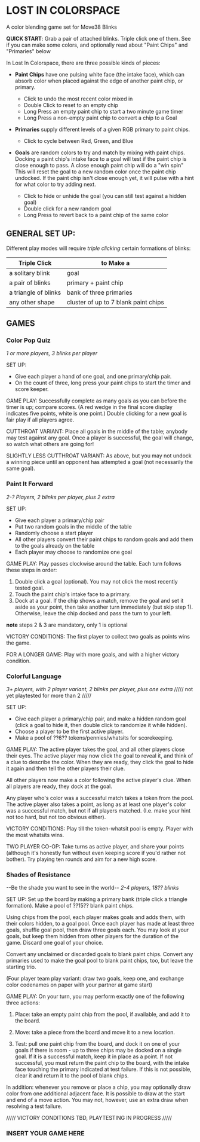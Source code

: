 # LOST IN COLORSPACE #
A color blending game set for Move38 Blinks

**QUICK START**: Grab a pair of attached blinks. Triple click one of them.
                See if you can make some colors, and optionally read about 
                "Paint Chips" and "Primaries" below

In Lost In Colorspace, there are three possible kinds of pieces:

* **Paint Chips** have one pulsing white face (the intake face), which can 
  absorb color when placed against the edge of another paint chip, or primary.
  * Click to undo the most recent color mixed in
  * Double Click to reset to an empty chip
  * Long Press an empty paint chip to start a two minute game timer
  * Long Press a non-empty paint chip to convert a chip to a Goal 

* **Primaries** supply different levels of a given RGB primary to paint chips.
  * Click to cycle between Red, Green, and Blue

* **Goals** are random colors to try and match by mixing with paint chips. 
  Docking a paint chip's intake face to a goal will test if the paint chip
  is close enough to pass. A close enough paint chip will do a "win spin" 
  This will reset the goal to a new random color once the paint chip undocked.
  If the paint chip isn't close enough yet, it will pulse with a hint for what 
  color to try adding next.
  * Click to hide or unhide the goal (you can still test against a hidden goal)
  * Double click for a new random goal
  * Long Press to revert back to a paint chip of the same color


## GENERAL SET UP: ##
Different play modes will require *triple clicking* certain formations of blinks:

Triple Click          | to Make a
----------------------|-------------------
a solitary blink      | goal
a pair of blinks      | primary + paint chip
a triangle of blinks  | bank of three primaries
any other shape       | cluster of up to 7 blank paint chips



## GAMES ##


### Color Pop Quiz ###
*1 or more players, 3 blinks per player*

SET UP: 
* Give each player a hand of one goal, and one primary/chip pair.
* On the count of three, long press your paint chips to start the timer and score keeper.

GAME PLAY:
Successfully complete as many goals as you can before the timer is up; compare scores.
(A red wedge in the final score display indicates five points, white is one point.)
Double clicking for a new goal is fair play if all players agree.

CUTTHROAT VARIANT:
Place all goals in the middle of the table; anybody may test against any goal. Once 
a player is successful, the goal will change, so watch what others are going for!

SLIGHTLY LESS CUTTHROAT VARIANT:
As above, but you may not undock a winning piece until an opponent has attempted
a goal (not necessarily the same goal).


### Paint It Forward ###
*2-? Players, 2 blinks per player, plus 2 extra*

SET UP: 
* Give each player a primary/chip pair
* Put two random goals in the middle of the table 
* Randomly choose a start player 
* All other players convert their paint chips to random goals and add them to the goals 
already on the table
* Each player may choose to randomize one goal

GAME PLAY:
Play passes clockwise around the table. Each turn follows these steps in order:
1. Double click a goal (optional). You may not click the most recently tested goal.
2. Touch the paint chip's intake face to a primary.
3. Dock at a goal. If the chip shows a match, remove the goal and set it aside as your point, 
   then take another turn immediately (but skip step 1). Otherwise, leave the chip docked
   and pass the turn to your left.

**note** steps 2 & 3 are mandatory, only 1 is optional

VICTORY CONDITIONS:
The first player to collect two goals as points wins the game.

FOR A LONGER GAME:
Play with more goals, and with a higher victory condition.


### Colorful Language ###
*3+ players, with 2 player variant, 2 blinks per player, plus one extra*
///// not yet playtested for more than 2 /////

SET UP:
* Give each player a primary/chip pair, and make a  hidden random goal (click 
  a goal to hide it, then double click to randomize it while hidden). 
* Choose a player to be the first active player.
* Make a pool of ??6?? tokens/pennies/whatsits for scorekeeping.

GAME PLAY:
The active player takes the goal, and all other players close their eyes.
The active player may now click the goal to reveal it, and think of a clue
to describe the color. When they are ready, they click the goal to hide it again
and then tell the other players their clue. 

All other players now make a color following the active player's clue. 
When all players are ready, they dock at the goal.

Any player who's color was a successful match takes a token from the pool.
The active player also takes a point, as long as at least one player's color was a
successful match, but not if **all** players matched. (I.e. make your hint not too hard,
but not too obvious either).

VICTORY CONDITIONS:
Play till the token-whatsit pool is empty. Player with the most whatsits wins.

TWO PLAYER CO-OP:
Take turns as active player, and share your points (although it's honestly fun
without even keeping score if you'd rather not bother). Try playing ten rounds
and aim for a new high score.

### Shades of Resistance ###
--Be the shade you want to see in the world--
*2-4 players, 18?? blinks*

SET UP:
Set up the board by making a primary bank (triple click a triangle formation).
Make a pool of ??15?? blank paint chips.

Using chips from the pool, each player makes goals and adds them, with their colors 
hidden, to a goal pool. Once each player has made at least three goals, shuffle goal 
pool, then draw three goals each. You may look at your goals, but keep them hidden 
from other players for the duration of the game. 
Discard one goal of your choice.

Convert any unclaimed or discarded goals to blank paint chips. Convert any primaries
used to make the goal pool to blank paint chips, too, but leave the starting trio.

(Four player team play variant: draw two goals, keep one, and exchange color codenames 
on paper with your partner at game start)


GAME PLAY:
On your turn, you may perform exactly one of the following three actions:

1) Place: take an empty paint chip from the pool, if available, and add it to the board.

2) Move: take a piece from the board and move it to a new location.

3) Test: pull one paint chip from the board, and dock it on one of your goals if there
is room - up to three chips may be docked on a single goal. If it is a successful match,
keep it in place as a point. If not successful, you must return the paint chip to the 
board, with the intake face touching the primary indicated at test failure. 
If this is not possible, clear it and return it to the pool of blank chips.

In addition: whenever you remove or place a chip, you may optionally draw color from 
one additional adjacent face. It is possible to draw at the start and end of a move
action. You may not, however, use an extra draw when resolving a test failure.

///// VICTORY CONDITIONS TBD, PLAYTESTING IN PROGRESS /////


### INSERT **YOUR** GAME HERE ###
